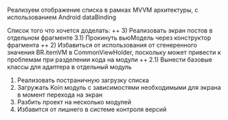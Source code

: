 Реализуем отображение списка в рамках MVVM архитектуры, с использованием Android dataBinding

Список того что хочется доделать:
++ 3) Реализовать экран постов в отдельном фрагменте
    3.1) Прокинуть вьюМодель через конструктор фрагмента
++ 2) Избавиться от использования от сгенеренного значения BR.itemVM в CommonViewHolder, поскольку может привести к проблемам при разделении кода на модули
    ++ 2.1) Вынести базовые классы для адаптера в отдельный модуль
1) Реализовать постраничную загрузку списка
4) Загружать Koin модуль с зависимостями необходимыми для экрана в момент перехода на экран
5) Разбить проект на несколько модулей
6) Избавится от лишнего в системе контроля версий